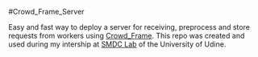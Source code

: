 #Crowd_Frame_Server

Easy and fast way to deploy a server for receiving, preprocess and store requests from workers using [Crowd_Frame](https://dl.acm.org/doi/10.1145/3488560.3502182 "Crowd_Frame"). This repo was created and used during my intership at [SMDC Lab](http://smdc.uniud.it/smdc/ "SMDC Lab") of the University of Udine.
